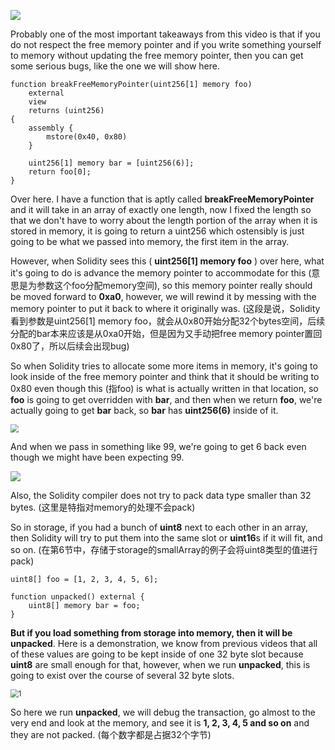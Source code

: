 ![](https://gitee.com/elvinsj/bootcamp/raw/main/week8/Yul%20and%20Assembly/Section2/gotchas.png)

Probably one of the most important takeaways from this video is that if you do not respect the free memory pointer and if you write something yourself to memory without updating the free memory pointer, then you can get some serious bugs, like the one we will show here.

```solidity
function breakFreeMemoryPointer(uint256[1] memory foo)
    external
    view
    returns (uint256)
{
    assembly {
    	mstore(0x40, 0x80)
    }
    
    uint256[1] memory bar = [uint256(6)];
    return foo[0];
}
```

Over here. I have a function that is aptly called **breakFreeMemoryPointer** and it will take in an array of exactly one length, now I fixed the length so that we don't have to worry about the length portion of the array when it is stored in memory, it is going to return a uint256 which ostensibly is just going to be what we passed into memory, the first item in the array.

However, when Solidity sees this ( **uint256[1] memory foo** ) over here, what it's going to do is advance the memory pointer to accommodate for this (意思是为参数这个foo分配memory空间), so this memory pointer really should be moved forward to **0xa0**, however, we will rewind it by messing with the memory pointer to put it back to where it originally was. (这段是说，Solidity看到参数是uint256[1] memory foo，就会从0x80开始分配32个bytes空间，后续分配的bar本来应该是从0xa0开始，但是因为又手动把free memory pointer置回0x80了，所以后续会出现bug)

So when Solidity tries to allocate some more items in memory, it's going to look inside of the free memory pointer and think that it should be writing to 0x80 even though this (指foo) is what is actually written in that location, so **foo** is going to get overridden with **bar**, and then when we return **foo**, we're actually going to get **bar** back, so **bar** has **uint256(6)** inside of it.

<img src="https://gitee.com/elvinsj/bootcamp/raw/main/week8/Yul%20and%20Assembly/Section2/breakfreememory.png" style="zoom:80%;" />

And when we pass in something like 99, we're going to get 6 back even though we might have been expecting 99. 

![](https://gitee.com/elvinsj/bootcamp/raw/main/week8/Yul%20and%20Assembly/Section2/gotchas.png)

Also, the Solidity compiler does not try to pack data type smaller than 32 bytes. (这里是特指对memory的处理不会pack)

So in storage, if you had a bunch of **uint8** next to each other in an array, then Solidity will try to put them into the same slot or **uint16**s if it will fit, and so on. (在第6节中，存储于storage的smallArray的例子会将uint8类型的值进行pack)

```solidity
uint8[] foo = [1, 2, 3, 4, 5, 6];

function unpacked() external {
	uint8[] memory bar = foo;
}
```

**But if you load something from storage into memory, then it will be unpacked**. Here is a demonstration, we know from previous videos that all of these values are going to be kept inside of one 32 byte slot because **uint8** are small enough for that, however, when we run **unpacked**, this is going to exist over the course of several 32 byte slots.

<img src="https://gitee.com/elvinsj/bootcamp/raw/main/week8/Yul%20and%20Assembly/Section2/debugmemory3.png" alt="1" style="zoom:80%;" />

So here we run **unpacked**, we will debug the transaction, go almost to the very end and look at the memory, and see it is **1, 2, 3, 4, 5 and so on** and they are not packed. (每个数字都是占据32个字节)